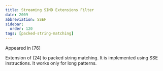 ```yaml
---
title: Streaming SIMD Extensions Filter
date: 2009
abbreviation: SSEF
sidebar:
  order: 120
tags: [packed-string-matching]
---
```


Appeared in [76]

Extension of (24) to packed string matching. It is implemented using SSE instructions. It works only for long patterns.
